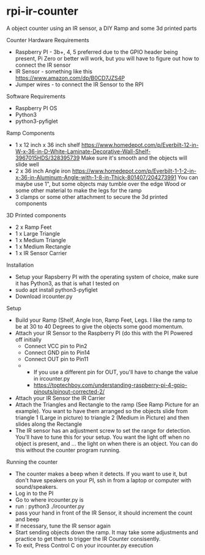 # rpi-ir-counter
A object counter using an IR sensor, a DIY Ramp and some 3d printed parts

Counter Hardware Requirements
* Raspberry PI - 3b+, 4, 5 preferred due to the GPIO header being present, Pi Zero or better will work, but you will have to figure out how to connect the IR sensor
* IR Sensor - something like this https://www.amazon.com/dp/B0CD7JZS4P
* Jumper wires - to connect the IR Sensor to the RPI

Software Requirements
* Raspberry PI OS
* Python3
* python3-pyfiglet

Ramp Components
* 1 x 12 inch x 36 inch shelf https://www.homedepot.com/p/Everbilt-12-in-W-x-36-in-D-White-Laminate-Decorative-Wall-Shelf-3967015HDS/328395739 Make sure it's smooth and the objects will slide well
* 2 x 36 inch Angle iron https://www.homedepot.com/p/Everbilt-1-1-2-in-x-36-in-Aluminum-Angle-with-1-8-in-Thick-801407/204273991 You can maybe use 1", but some objects may tumble over the edge
Wood or some other material to make the legs for the ramp
* 3 clamps or some other attachment to secure the 3d printed components

3D Printed components
* 2 x Ramp Feet
* 1 x Large Triangle
* 1 x Medium Triangle
* 1 x Medium Rectangle
* 1 x IR Sensor Carrier

Installation
- Setup your Rapsberry PI with the operating system of choice, make sure it has Python3, as that is what I tested on
- sudo apt install python3-pyfiglet
- Download ircounter.py

Setup 
- Build your Ramp (Shelf, Angle Iron, Ramp Feet, Legs.   I like the ramp to be at 30 to 40 Degrees to give the objects some good momentum.
- Attach your IR Sensor to the Raspberry PI (do this with the PI Powered off initially
  * Connect VCC pin to Pin2
  * Connect GND pin to Pin14
  * Connect OUT pin to Pin11
  * * If you use a different pin for OUT, you'll have to change the value in ircounter.py
    * https://toptechboy.com/understanding-raspberry-pi-4-gpio-pinouts/pinout-corrected-2/
- Attach your IR Sensor the IR Carrier
- Attach the Triangles and Rectangle to the ramp (See Ramp Picture for an example).   You want to have them arranged so the objects slide from triangle 1 (Large in picture) to triangle 2 (Medium in Picture) and then slides along the Rectangle
- The IR sensor has an adjustment screw to set the range for detection.   You'll have to tune this for your setup.   You want the light off when no object is present, and ... the light on when there is an object.   You can do this without the counter program running.

Running the counter
* The counter makes a beep when it detects.   If you want to use it, but don't have speakers on your PI, ssh in from a laptop or computer with sound/speakers.
* Log in to the PI
* Go to where ircounter.py is
* run : python3 ./ircounter.py
* pass your hand in front of the IR Sensor, it should increment the count and beep
* If necessary, tune the IR sensor again
* Start sending objects down the ramp.  It may take some adjustments and practice to get them to trigger the IR Counter consisently.
* To exit, Press Control C on your ircounter.py execution
